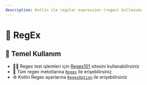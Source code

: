 ```yaml
---
description: Kotlin ile regular expression (regex) kullanımı
---
```


# 💎 RegEx

## 🧱 Temel Kullanım

* 👨‍🔬 Regex test işlemleri için [Regex101](https://regex101.com/) sitesini kullanabilirsiniz
* 💠 Tüm regex metotlarına [`Regex`](https://kotlinlang.org/api/latest/jvm/stdlib/kotlin.text/-regex/index.html) ile erişebilirsiniz
* ⚙️ Kotlin Regex ayarlarına [`RegexOption`](https://kotlinlang.org/api/latest/jvm/stdlib/kotlin.text/-regex-option/index.html) ile erişebilirsiniz



